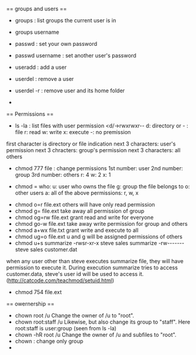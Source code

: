 == groups and users ==
* groups : list groups the current user is in
* groups username
* passwd : set your own password
* passwd username : set another user's password


* useradd <username> : add a user
* userdel <username> : remove a user
* userdel -r <username> : remove user and its home folder
*

== Permissions ==
* ls -la : list files with user permission
<d/->rwxrwxr--
d: directory or - : file
r: read
w: write
x: execute
-: no premission

first character is directory or file indication
next 3 characters: user's permission
next 3 chracters: group's permission
next 3 characters: all others

* chmod 777 file  : change permissions
1st number: user
2nd number: group
3rd number: others
r: 4
w: 2
x: 1

* chmod <who>=<permissions> <filename>
who:
u: user who owns the file
g: group the file belongs to
o: other users
a: all of the above
permissions: r, w, x
- chmod o=r file.ext
others will have only read permission
- chmod g= file.ext
take away all permission of group
- chmod og=rw file.ext
grant read and write for everyone
- chmod go-w file.ext
take away write permission for group and others
- chmod a+wx file.txt
grant write and execute to all
- chmod ug=o file.ext
u and g will be assigned permissions of others
- chmod u+s summarize
-rwsr-xr-x steve sales summarize
-rw------- steve sales customer.dat

when any user other than steve executes summarize file, they will have permission to execute it. During execution summarize tries to access customer.data, steve's user id will be used to access it.
(http://catcode.com/teachmod/setuid.html)
- chmod 754 file.ext

== owernership ==
* chown root /u
Change the owner of /u to "root".
* chown root:staff /u
Likewise, but also change its group to "staff".
Here root:staff is user:group (seen from ls -la)
* chown -hR root /u
Change the owner of /u and subfiles to "root".
* chown :<group> <file>
change only group
*
